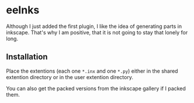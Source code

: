 # eeInks

Although I just added the first plugin, I like the idea of generating parts in inkscape. That's why I am positive, that it is not going to stay that lonely for long.

## Installation

Place the extentions (each one `*.inx` and one `*.py`) either in the shared extention directory or in the user extention directory. 

You can also get the packed versions from the inkscape gallery if I packed them.
